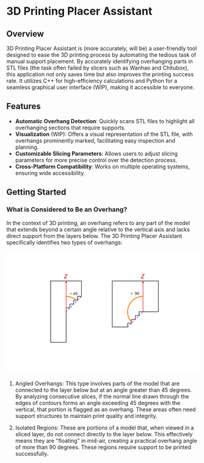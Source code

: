# 3D Printing Placer Assistant

## Overview
3D Printing Placer Assistant is (more accurately, will be) a user-friendly tool designed to ease the 3D printing process by automating the tedious task of manual support placement. By accurately identifying overhanging parts in STL files (the task often failed by slicers such as Wanhao and Chitubox), this application not only saves time but also improves the printing success rate. It utilizes C++ for high-efficiency calculations and Python for a seamless graphical user interface (WIP), making it accessible to everyone.

## Features
- **Automatic Overhang Detection**: Quickly scans STL files to highlight all overhanging sections that require supports.
- **Visualization** (WIP): Offers a visual representation of the STL file, with overhangs prominently marked, facilitating easy inspection and planning.
- **Customizable Slicing Parameters**: Allows users to adjust slicing parameters for more precise control over the detection process.
- **Cross-Platform Compatibility**: Works on multiple operating systems, ensuring wide accessibility.

## Getting Started

### What is Considered to Be an Overhang?

In the context of 3D printing, an overhang refers to any part of the model that extends beyond a certain angle relative to the vertical axis and lacks direct support from the layers below. The 3D Printing Placer Assistant specifically identifies two types of overhangs:

![alt Overhangs diagram: angled and isolated](Images/overhang-example.svg)

1. Angled Overhangs: This type involves parts of the model that are connected to the layer below but at an angle greater than 45 degrees. By analyzing consecutive slices, if the normal line drawn through the edges of contours forms an angle exceeding 45 degrees with the vertical, that portion is flagged as an overhang. These areas often need support structures to maintain print quality and integrity.

2. Isolated Regions: These are portions of a model that, when viewed in a sliced layer, do not connect directly to the layer below. This effectively means they are "floating" in mid-air, creating a practical overhang angle of more than 90 degrees. These regions require support to be printed successfully.
